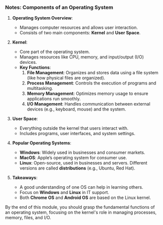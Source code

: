 ### Notes: Components of an Operating System

1. **Operating System Overview**:
   - Manages computer resources and allows user interaction.
   - Consists of two main components: **Kernel** and **User Space**.

2. **Kernel**:
   - Core part of the operating system.
   - Manages resources like CPU, memory, and input/output (I/O) devices.
   - **Key Functions**:
     1. **File Management**: Organizes and stores data using a file system (like how physical files are organized).
     2. **Process Management**: Controls the execution of programs and multitasking.
     3. **Memory Management**: Optimizes memory usage to ensure applications run smoothly.
     4. **I/O Management**: Handles communication between external devices (e.g., keyboard, mouse) and the system.

3. **User Space**:
   - Everything outside the kernel that users interact with.
   - Includes programs, user interfaces, and system settings.

4. **Popular Operating Systems**:
   - **Windows**: Widely used in businesses and consumer markets.
   - **MacOS**: Apple’s operating system for consumer use.
   - **Linux**: Open-source, used in businesses and servers. Different versions are called **distributions** (e.g., Ubuntu, Red Hat).
   
5. **Takeaways**:
   - A good understanding of one OS can help in learning others.
   - Focus on **Windows** and **Linux** in IT support.
   - Both **Chrome OS** and **Android OS** are based on the Linux kernel.

By the end of this module, you should grasp the fundamental functions of an operating system, focusing on the kernel's role in managing processes, memory, files, and I/O.